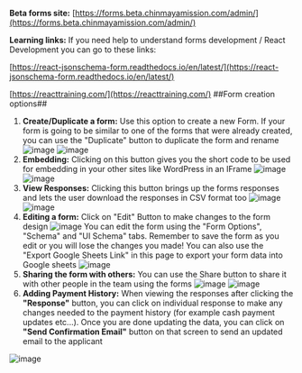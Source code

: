  **Beta forms site:** [https://forms.beta.chinmayamission.com/admin/](https://forms.beta.chinmayamission.com/admin/)

 **Learning links:** If you need help to understand forms development / React Development you can go to these links:

[https://react-jsonschema-form.readthedocs.io/en/latest/](https://react-jsonschema-form.readthedocs.io/en/latest/)

[https://reacttraining.com/](https://reacttraining.com/)
##Form creation options##
1. **Create/Duplicate a form:** Use this option to create a new Form. If your form is going to be similar to one of the forms that were already created, you can use the  "Duplicate" button to duplicate the form and rename
![image](https://user-images.githubusercontent.com/29865785/54937377-ab0c2080-4efa-11e9-93c4-2134a9fe88f2.png)
![image](https://user-images.githubusercontent.com/29865785/54935652-1b18a780-4ef7-11e9-9133-53aa06780869.png)
1. **Embedding:**  Clicking on this button gives you the short code to be used for embedding in your other sites like WordPress in an IFrame
![image](https://user-images.githubusercontent.com/29865785/54935827-7f3b6b80-4ef7-11e9-940d-b038e6ee157c.png)
![image](https://user-images.githubusercontent.com/29865785/54935873-9aa67680-4ef7-11e9-9d5c-d75bf3bdd57c.png)
1. **View Responses:** Clicking this button brings up the forms responses and lets the user download the responses in CSV format too
![image](https://user-images.githubusercontent.com/29865785/54935960-c6c1f780-4ef7-11e9-8b92-fcbbd4b26fc1.png)
![image](https://user-images.githubusercontent.com/29865785/54936002-e822e380-4ef7-11e9-8845-974e15d628fb.png)
1. **Editing a form:** Click on "Edit" Button to make changes to the form design
![image](https://user-images.githubusercontent.com/29865785/54936090-1c969f80-4ef8-11e9-8295-a2dde4da4db9.png)
You can edit the form using the "Form Options", "Schema" and "UI Schema" tabs. Remember to save the form as you edit or you will lose the changes you made! You can also use the "Export Google Sheets Link" in this page to export your form data into Google sheets
![image](https://user-images.githubusercontent.com/29865785/54936197-536cb580-4ef8-11e9-96aa-ce3f27397dd4.png)
1. **Sharing the form with others:** You can use the Share button to share it with other people in the team using the forms
![image](https://user-images.githubusercontent.com/29865785/54936375-b9f1d380-4ef8-11e9-9f8f-16cc0d2e0611.png)
![image](https://user-images.githubusercontent.com/29865785/54936434-d7bf3880-4ef8-11e9-8d66-94e8a2d7eba6.png)
1. **Adding Payment History:**  When viewing the responses after clicking the **"Response"** button, you can click on individual response to make any changes needed to the payment history (for example cash payment updates etc...). Once you are done updating the data, you can click on  **"Send Confirmation Email"** button on that screen to send an updated email to the applicant

![image](https://user-images.githubusercontent.com/29865785/54938022-f5da6800-4efb-11e9-8b33-eac51d429870.png)



